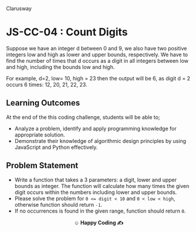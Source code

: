 <p>Clarusway<img align="right"
  src="https://secure.meetupstatic.com/photos/event/3/1/b/9/600_488352729.jpeg"  width="15px"></p>

# JS-CC-04 : Count Digits

Suppose we have an integer d between 0 and 9, we also have two positive integers low and high as lower and upper bounds, respectively. We have to find the number of times that d occurs as a digit in all integers between low and high, including the bounds low and high.

For example, d=2, low= 10, high = 23 then the output will be 6, as digit d = 2 occurs 6 times: 12, 20, 21, 22, 23.



##  Learning Outcomes
At the end of the this coding challenge, students will be able to;

- Analyze a problem, identify and apply programming knowledge for appropriate solution.
- Demonstrate their knowledge of algorithmic design principles by using JavaScript and Python effectively.



## Problem Statement

- Write a function that takes a 3 parameters: a digit, lower and upper bounds as integer. The function will calculate how many times the given digit occurs within the numbers including lower and upper bounds.
- Please solve the problem for  `0 <= digit < 10` and `0 < low < high`, otherwise function should return `-1`.
- If no occurrences is found in the given range, function should return `0`. 

**<p align="center">&#9786; Happy Coding &#9997;</p>**
